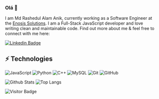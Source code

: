 ### Olá 👋

I am Md Rashedul Alam Anik, currently working as a Software Engineer at the [Enosis Solutions](https://www.enosisbd.com/). I am a Full-Stack JavaScript developer and love writing clean and maintainable code. Find out more about me & feel free to connect with me here:

[![Linkedin Badge](https://img.shields.io/badge/-LucasGabriel-blue?style=flat-square&logo=Linkedin&logoColor=white&link=https://www.linkedin.com/in/lucas-gabriel-91b0021b1/)](https://www.linkedin.com/in/lucas-gabriel-91b0021b1/)

## ⚡ Technologies

![JavaScript](https://img.shields.io/badge/-JavaScript-black?style=flat-square&logo=javascript)
![Python](https://img.shields.io/badge/-Python-black?style=flat-square&logo=Python)
![C++](https://img.shields.io/badge/-C++-00599C?style=flat-square&logo=c)
![MySQL](https://img.shields.io/badge/-MySQL-black?style=flat-square&logo=mysql)
![Git](https://img.shields.io/badge/-Git-black?style=flat-square&logo=git)
![GitHub](https://img.shields.io/badge/-GitHub-181717?style=flat-square&logo=github)


![Github Stats](https://github-readme-stats.vercel.app/api?username=LucasGabrielfl0&count_private=true&show_icons=true&include_all_commits=true)
![Top Langs](https://github-readme-stats.vercel.app/api/top-langs/?username=LucasGabrielfl0&hide=TeX&layout=compact)

![Visitor Badge](https://visitor-badge.laobi.icu/badge?page_id=LucasGabrielfl0.LucasGabrielfl0)
